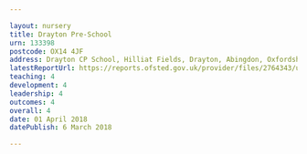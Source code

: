 ```yaml
---

layout: nursery
title: Drayton Pre-School
urn: 133398
postcode: OX14 4JF
address: Drayton CP School, Hilliat Fields, Drayton, Abingdon, Oxfordshire, OX14 4JF
latestReportUrl: https://reports.ofsted.gov.uk/provider/files/2764343/urn/133398.pdf
teaching: 4
development: 4
leadership: 4
outcomes: 4
overall: 4
date: 01 April 2018 
datePublish: 6 March 2018

---
```

